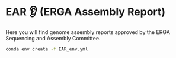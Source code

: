 # EAR 👂 (ERGA Assembly Report)

Here you will find genome assembly reports approved by the ERGA Sequencing and Assembly Committee.


```bash
conda env create -f EAR_env.yml
```
